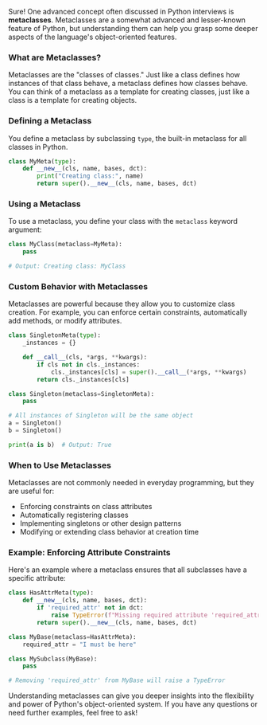 Sure! One advanced concept often discussed in Python interviews is **metaclasses**. Metaclasses are a somewhat advanced and lesser-known feature of Python, but understanding them can help you grasp some deeper aspects of the language's object-oriented features. 

### What are Metaclasses?

Metaclasses are the "classes of classes." Just like a class defines how instances of that class behave, a metaclass defines how classes behave. You can think of a metaclass as a template for creating classes, just like a class is a template for creating objects.

### Defining a Metaclass

You define a metaclass by subclassing `type`, the built-in metaclass for all classes in Python.

```python
class MyMeta(type):
    def __new__(cls, name, bases, dct):
        print("Creating class:", name)
        return super().__new__(cls, name, bases, dct)
```

### Using a Metaclass

To use a metaclass, you define your class with the `metaclass` keyword argument:

```python
class MyClass(metaclass=MyMeta):
    pass

# Output: Creating class: MyClass
```

### Custom Behavior with Metaclasses

Metaclasses are powerful because they allow you to customize class creation. For example, you can enforce certain constraints, automatically add methods, or modify attributes.

```python
class SingletonMeta(type):
    _instances = {}

    def __call__(cls, *args, **kwargs):
        if cls not in cls._instances:
            cls._instances[cls] = super().__call__(*args, **kwargs)
        return cls._instances[cls]

class Singleton(metaclass=SingletonMeta):
    pass

# All instances of Singleton will be the same object
a = Singleton()
b = Singleton()

print(a is b)  # Output: True
```

### When to Use Metaclasses

Metaclasses are not commonly needed in everyday programming, but they are useful for:
- Enforcing constraints on class attributes
- Automatically registering classes
- Implementing singletons or other design patterns
- Modifying or extending class behavior at creation time

### Example: Enforcing Attribute Constraints

Here's an example where a metaclass ensures that all subclasses have a specific attribute:

```python
class HasAttrMeta(type):
    def __new__(cls, name, bases, dct):
        if 'required_attr' not in dct:
            raise TypeError(f"Missing required attribute 'required_attr' in class {name}")
        return super().__new__(cls, name, bases, dct)

class MyBase(metaclass=HasAttrMeta):
    required_attr = "I must be here"

class MySubclass(MyBase):
    pass

# Removing 'required_attr' from MyBase will raise a TypeError
```

Understanding metaclasses can give you deeper insights into the flexibility and power of Python's object-oriented system. If you have any questions or need further examples, feel free to ask!